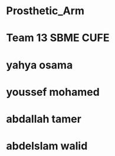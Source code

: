 # Prosthetic_Arm
 # Team 13 SBME CUFE
 # yahya osama 
 # youssef mohamed
 # abdallah tamer
 # abdelslam walid
